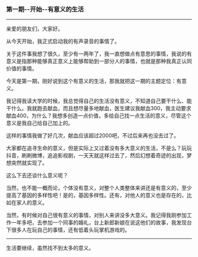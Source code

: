 ### 第一期--开始--有意义的生活

---

亲爱的朋友们，大家好。

从今天开始，我正式启动我的有声录音的事情了。

关于这件事我想了很久，至少有一两年了，我一直想做点有意思的事情，我说的有意义是指那种能够真正意义上能够帮助到一部分人的事情，也就是那种我真正认同价值的事情。

今天是第一期，刚好说到这个有意义的生活，那我就把这一期的主题定位：有意义。

我记得我读大学的时候，我总觉得自己的生活没有意义，不知道自己要干什么、能干什么。我就跑去献血，而且想尽量多地献血，医生建议我献血300，我主动要求献血400，为什么？我想多创造一点价值，多给自己找一点生活的意义，尽管这个意义是我自己给自己加上的。

这样的事情我做了好几次，献血应该超过2000吧，不过后来再也没去过了。

大家都在追寻生命的意义，但是实际上又过着没有多大意义的生活，不是么？玩玩抖音，刷刷微博，追追影视剧，一天天就这样过去了，然后幻想着奇迹的出现，梦想突然就实现了。

这么下去还谈什么意义呢？

当然，也不能一概而论，个体没有意义，对整个人类整体来讲还是有意义的，至少提高了基因的多样性吧！是的，基因多样性。还有，对他人的意义也是存在的，比如在家人的意义。

当然，有时候对自己很有意义的事情，对别人来讲没多大意义。我记得我刚参加工作一年多吧，去参加一个同事的婚礼，台上新郎新娘在说这他们的故事，我发现台下很多人在玩自己的事情，还有低着头玩掌机游戏的。

---

生活要继续，虽然找不到太多的意义。

